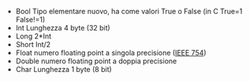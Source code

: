 
- Bool
	 Tipo elementare nuovo, ha come valori True o False (in C True=1 False!=1)   
- Int
	 Lunghezza 4 byte (32 bit)
- Long
	 2*Int
- Short
	 Int/2
- Float
	 numero floating point a singola precisione ([IEEE 754](https://it.wikipedia.org/wiki/IEEE_754))  
- Double 
	 numero floating point a doppia precisione 
- Char
	 Lunghezza 1 byte (8 bit)
